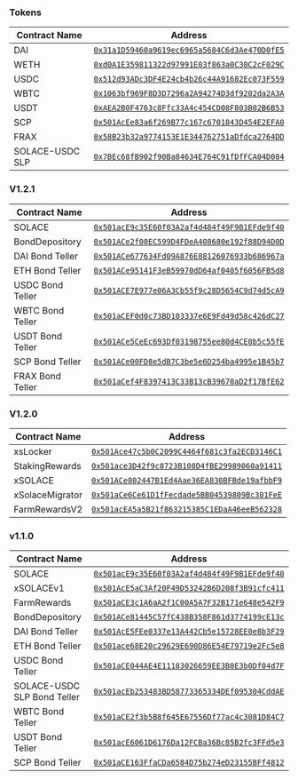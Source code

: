 ### Tokens

| Contract Name                | Address                                      |
|------------------------------|----------------------------------------------|
| DAI                          | [`0x31a1D59460a9619ec6965a5684C6d3Ae470D0fE5`](https://kovan.etherscan.io/address/0x31a1D59460a9619ec6965a5684C6d3Ae470D0fE5) |
| WETH                         | [`0xd0A1E359811322d97991E03f863a0C30C2cF029C`](https://kovan.etherscan.io/address/0xd0A1E359811322d97991E03f863a0C30C2cF029C) |
| USDC                         | [`0x512d93ADc3DF4E24cb4b26c44A91682Ec073F559`](https://kovan.etherscan.io/address/0x512d93ADc3DF4E24cb4b26c44A91682Ec073F559) |
| WBTC                         | [`0x1063bf969F8D3D7296a2A94274D3df9202da2A3A`](https://kovan.etherscan.io/address/0x1063bf969F8D3D7296a2A94274D3df9202da2A3A) |
| USDT                         | [`0xAEA2B0F4763c8Ffc33A4c454CD08F803B02B6B53`](https://kovan.etherscan.io/address/0xAEA2B0F4763c8Ffc33A4c454CD08F803B02B6B53) |
| SCP                          | [`0x501AcEe83a6f269B77c167c6701843D454E2EFA0`](https://kovan.etherscan.io/address/0x501AcEe83a6f269B77c167c6701843D454E2EFA0) |
| FRAX                         | [`0x58B23b32a9774153E1E344762751aDfdca2764DD`](https://kovan.etherscan.io/address/0x58B23b32a9774153E1E344762751aDfdca2764DD) |
| SOLACE-USDC SLP              | [`0x7BEc68fB902f90Ba84634E764C91fDfFCA04D084`](https://kovan.etherscan.io/address/0x7BEc68fB902f90Ba84634E764C91fDfFCA04D084) |

### V1.2.1

| Contract Name                | Address                                      |
|------------------------------|----------------------------------------------|
| SOLACE                       | [`0x501acE9c35E60f03A2af4d484f49F9B1EFde9f40`](https://kovan.etherscan.io/address/0x501acE9c35E60f03A2af4d484f49F9B1EFde9f40) |
| BondDepository               | [`0x501ACe2f00EC599D4FDeA408680e192f88D94D0D`](https://kovan.etherscan.io/address/0x501ACe2f00EC599D4FDeA408680e192f88D94D0D) |
| DAI Bond Teller              | [`0x501ACe677634Fd09A876E88126076933b686967a`](https://kovan.etherscan.io/address/0x501ACe677634Fd09A876E88126076933b686967a) |
| ETH Bond Teller              | [`0x501ACe95141F3eB59970dD64af0405f6056FB5d8`](https://kovan.etherscan.io/address/0x501ACe95141F3eB59970dD64af0405f6056FB5d8) |
| USDC Bond Teller             | [`0x501ACE7E977e06A3Cb55f9c28D5654C9d74d5cA9`](https://kovan.etherscan.io/address/0x501ACE7E977e06A3Cb55f9c28D5654C9d74d5cA9) |
| WBTC Bond Teller             | [`0x501aCEF0d0c73BD103337e6E9Fd49d58c426dC27`](https://kovan.etherscan.io/address/0x501aCEF0d0c73BD103337e6E9Fd49d58c426dC27) |
| USDT Bond Teller             | [`0x501ACe5CeEc693Df03198755ee80d4CE0b5c55fE`](https://kovan.etherscan.io/address/0x501ACe5CeEc693Df03198755ee80d4CE0b5c55fE) |
| SCP Bond Teller              | [`0x501ACe00FD8e5dB7C3be5e6D254ba4995e1B45b7`](https://kovan.etherscan.io/address/0x501ACe00FD8e5dB7C3be5e6D254ba4995e1B45b7) |
| FRAX Bond Teller             | [`0x501aCef4F8397413C33B13cB39670aD2f17BfE62`](https://kovan.etherscan.io/address/0x501aCef4F8397413C33B13cB39670aD2f17BfE62) |

### V1.2.0

| Contract Name                | Address                                      |
|------------------------------|----------------------------------------------|
| xsLocker                     | [`0x501Ace47c5b0C2099C4464f681c3fa2ECD3146C1`](https://kovan.etherscan.io/address/0x501Ace47c5b0C2099C4464f681c3fa2ECD3146C1) |
| StakingRewards               | [`0x501ace3D42f9c8723B108D4fBE29989060a91411`](https://kovan.etherscan.io/address/0x501ace3D42f9c8723B108D4fBE29989060a91411) |
| xSOLACE                      | [`0x501ACe802447B1Ed4Aae36EA830BFBde19afbbF9`](https://kovan.etherscan.io/address/0x501ACe802447B1Ed4Aae36EA830BFBde19afbbF9) |
| xSolaceMigrator              | [`0x501aCe6Ce61D1fFecdade5BB04539809Bc301FeE`](https://kovan.etherscan.io/address/0x501aCe6Ce61D1fFecdade5BB04539809Bc301FeE) |
| FarmRewardsV2                | [`0x501acEA5a5B21f863215385C1EDaA46eeB562328`](https://kovan.etherscan.io/address/0x501acEA5a5B21f863215385C1EDaA46eeB562328) |

### v1.1.0

| Contract Name                | Address                                      |
|------------------------------|----------------------------------------------|
| SOLACE                       | [`0x501acE9c35E60f03A2af4d484f49F9B1EFde9f40`](https://kovan.etherscan.io/address/0x501acE9c35E60f03A2af4d484f49F9B1EFde9f40) |
| xSOLACEv1                    | [`0x501AcE5aC3Af20F49D53242B6D208f3B91cfc411`](https://kovan.etherscan.io/address/0x501AcE5aC3Af20F49D53242B6D208f3B91cfc411) |
| FarmRewards                  | [`0x501aCE3c1A6aA2f1C00A5A7F32B171e648e542F9`](https://kovan.etherscan.io/address/0x501aCE3c1A6aA2f1C00A5A7F32B171e648e542F9) |
| BondDepository               | [`0x501ACe81445C57fC438B358F861d3774199cE13c`](https://kovan.etherscan.io/address/0x501ACe81445C57fC438B358F861d3774199cE13c) |
| DAI Bond Teller              | [`0x501AcE5FEe0337e13A442Cb5e15728EE0e8b3F29`](https://kovan.etherscan.io/address/0x501AcE5FEe0337e13A442Cb5e15728EE0e8b3F29) |
| ETH Bond Teller              | [`0x501ace68E20c29629E690D86E54E79719e2Fc5e8`](https://kovan.etherscan.io/address/0x501ace68E20c29629E690D86E54E79719e2Fc5e8) |
| USDC Bond Teller             | [`0x501aCE044AE4E11183026659EE3B0E3b0Df04d7F`](https://kovan.etherscan.io/address/0x501aCE044AE4E11183026659EE3B0E3b0Df04d7F) |
| SOLACE-USDC SLP Bond Teller  | [`0x501acEb253483BD58773365334DEf095304CddAE`](https://kovan.etherscan.io/address/0x501acEb253483BD58773365334DEf095304CddAE) |
| WBTC Bond Teller             | [`0x501aCE2f3b5B8f645E67556Df77ac4c3081D84C7`](https://kovan.etherscan.io/address/0x501aCE2f3b5B8f645E67556Df77ac4c3081D84C7) |
| USDT Bond Teller             | [`0x501acE6061D6176Da12FCBa36Bc85B2fc3FFd5e3`](https://kovan.etherscan.io/address/0x501acE6061D6176Da12FCBa36Bc85B2fc3FFd5e3) |
| SCP Bond Teller              | [`0x501aCE163FfaCDa6584D75b274eD23155BFf4812`](https://kovan.etherscan.io/address/0x501aCE163FfaCDa6584D75b274eD23155BFf4812) |
